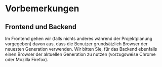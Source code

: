 # Vorbemerkungen

## Frontend und Backend

Im Frontend gehen wir (falls nichts anderes während der Projektplanung vorgegeben) davon aus, dass die Benutzer grundsätzlich Browser der neuesten Generation verwenden. Wir bitten Sie, für das Backend ebenfalls einen Browser der aktuellen Generation zu nutzen (vorzugsweise Chrome oder Mozilla Firefox).


